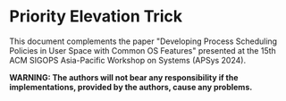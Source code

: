 # Priority Elevation Trick

This document complements the paper "Developing Process Scheduling Policies in User Space with Common OS Features" presented at the 15th ACM SIGOPS Asia-Pacific Workshop on Systems (APSys 2024).

**WARNING: The authors will not bear any responsibility if the implementations, provided by the authors, cause any problems.**
